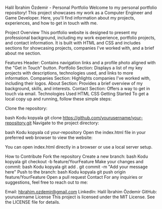 Halil İbrahim Özdemir - Personal Portfolio
Welcome to my personal portfolio repository! This project showcases my work as a Computer Engineer and Game Developer. Here, you'll find information about my projects, experiences, and how to get in touch with me.

Project Overview
This portfolio website is designed to present my professional background, including my work experience, portfolio projects, and contact information. It is built with HTML and CSS and includes sections for showcasing projects, companies I've worked with, and a brief about me section.

Features
Header: Contains navigation links and a profile photo aligned with the "Get in Touch" button.
Portfolio Section: Displays a list of my key projects with descriptions, technologies used, and links to more information.
Companies Section: Highlights companies I've worked with, including their logos.
About Section: Provides a brief overview of my background, skills, and interests.
Contact Section: Offers a way to get in touch via email.
Technologies Used
HTML
CSS
Getting Started
To get a local copy up and running, follow these simple steps:

Clone the repository:

bash
Kodu kopyala
git clone https://github.com/yourusername/your-repository.git
Navigate to the project directory:

bash
Kodu kopyala
cd your-repository
Open the index.html file in your preferred web browser to view the website:

You can open index.html directly in a browser or use a local server setup.

How to Contribute
Fork the repository
Create a new branch:
bash
Kodu kopyala
git checkout -b feature/YourFeature
Make your changes and commit:
bash
Kodu kopyala
git add .
git commit -m "Add your message here"
Push to the branch:
bash
Kodu kopyala
git push origin feature/YourFeature
Open a pull request
Contact
For any inquiries or suggestions, feel free to reach out to me:

Email: hbrahim.ozdemir@gmail.com
LinkedIn: Halil İbrahim Özdemir
GitHub: yourusername
License
This project is licensed under the MIT License. See the LICENSE file for details.

